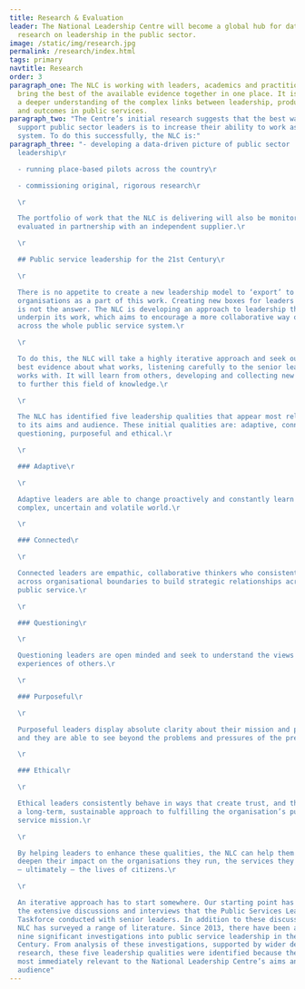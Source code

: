 ```yaml
---
title: Research & Evaluation
leader: The National Leadership Centre will become a global hub for data-driven
  research on leadership in the public sector.
image: /static/img/research.jpg
permalink: /research/index.html
tags: primary
navtitle: Research
order: 3
paragraph_one: The NLC is working with leaders, academics and practitioners to
  bring the best of the available evidence together in one place. It is building
  a deeper understanding of the complex links between leadership, productivity
  and outcomes in public services.
paragraph_two: "The Centre’s initial research suggests that the best way to
  support public sector leaders is to increase their ability to work as a
  system. To do this successfully, the NLC is:"
paragraph_three: "- developing a data-driven picture of public sector
  leadership\r

  - running place-based pilots across the country\r

  - commissioning original, rigorous research\r

  \r

  The portfolio of work that the NLC is delivering will also be monitored and
  evaluated in partnership with an independent supplier.\r

  \r

  ## Public service leadership for the 21st Century\r

  \r

  There is no appetite to create a new leadership model to ‘export’ to other
  organisations as a part of this work. Creating new boxes for leaders to tick
  is not the answer. The NLC is developing an approach to leadership that will
  underpin its work, which aims to encourage a more collaborative way of working
  across the whole public service system.\r

  \r

  To do this, the NLC will take a highly iterative approach and seek out the
  best evidence about what works, listening carefully to the senior leaders it
  works with. It will learn from others, developing and collecting new evidence
  to further this field of knowledge.\r

  \r

  The NLC has identified five leadership qualities that appear most relevant
  to its aims and audience. These initial qualities are: adaptive, connected,
  questioning, purposeful and ethical.\r

  \r

  ### Adaptive\r

  \r

  Adaptive leaders are able to change proactively and constantly learn in a
  complex, uncertain and volatile world.\r

  \r

  ### Connected\r

  \r

  Connected leaders are empathic, collaborative thinkers who consistently work
  across organisational boundaries to build strategic relationships across the
  public service.\r

  \r

  ### Questioning\r

  \r

  Questioning leaders are open minded and seek to understand the views and
  experiences of others.\r

  \r

  ### Purposeful\r

  \r

  Purposeful leaders display absolute clarity about their mission and purpose,
  and they are able to see beyond the problems and pressures of the present.\r

  \r

  ### Ethical\r

  \r

  Ethical leaders consistently behave in ways that create trust, and they take
  a long-term, sustainable approach to fulfilling the organisation’s public
  service mission.\r

  \r

  By helping leaders to enhance these qualities, the NLC can help them to
  deepen their impact on the organisations they run, the services they lead, and
  – ultimately – the lives of citizens.\r

  \r

  An iterative approach has to start somewhere. Our starting point has been
  the extensive discussions and interviews that the Public Services Leadership
  Taskforce conducted with senior leaders. In addition to these discussions, the
  NLC has surveyed a range of literature. Since 2013, there have been at least
  nine significant investigations into public service leadership in the 21st
  Century. From analysis of these investigations, supported by wider desk-based
  research, these five leadership qualities were identified because they appear
  most immediately relevant to the National Leadership Centre’s aims and
  audience"
---
```

